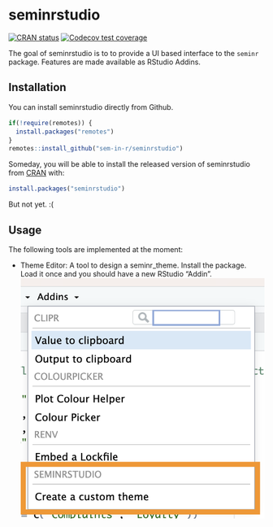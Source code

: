 
<!-- README.md is generated from README.Rmd. Please edit that file -->

# seminrstudio

<!-- badges: 
[![R-CMD-check](https://github.com/sem-in-r/seminrstudio/workflows/R-CMD-check/badge.svg)](https://github.com/sem-in-r/seminrstudio/actions) start -->

[![CRAN
status](https://www.r-pkg.org/badges/version/seminrstudio)](https://CRAN.R-project.org/package=seminrstudio)
[![Codecov test
coverage](https://codecov.io/gh/sem-in-r/seminrstudio/branch/master/graph/badge.svg)](https://codecov.io/gh/sem-in-r/seminrstudio?branch=master)
<!-- badges: end -->

The goal of seminrstudio is to to provide a UI based interface to the
`seminr` package. Features are made available as RStudio Addins.

## Installation

You can install seminrstudio directly from Github.

``` r
if(!require(remotes)) {
  install.packages("remotes")
}
remotes::install_github("sem-in-r/seminrstudio")
```

Someday, you will be able to install the released version of
seminrstudio from [CRAN](https://CRAN.R-project.org) with:

``` r
install.packages("seminrstudio")
```

But not yet. :(

## Usage

The following tools are implemented at the moment:

- Theme Editor: A tool to design a seminr_theme. Install the package.
  Load it once and you should have a new RStudio “Addin”.
  ![](rstudio.png)
